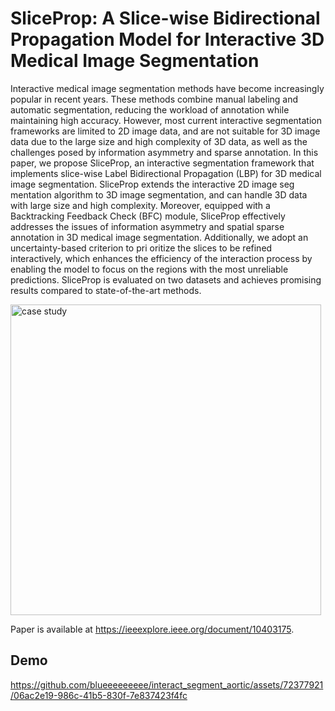 # SliceProp: A Slice-wise Bidirectional Propagation Model for Interactive 3D Medical Image Segmentation

Interactive medical image segmentation methods
 have become increasingly popular in recent years. These methods
 combine manual labeling and automatic segmentation, reducing
 the workload of annotation while maintaining high accuracy.
 However, most current interactive segmentation frameworks are
 limited to 2D image data, and are not suitable for 3D image
 data due to the large size and high complexity of 3D data, as
 well as the challenges posed by information asymmetry and
 sparse annotation. In this paper, we propose SliceProp, an
 interactive segmentation framework that implements slice-wise
 Label Bidirectional Propagation (LBP) for 3D medical image
 segmentation. SliceProp extends the interactive 2D image seg
mentation algorithm to 3D image segmentation, and can handle
 3D data with large size and high complexity. Moreover, equipped
 with a Backtracking Feedback Check (BFC) module, SliceProp
 effectively addresses the issues of information asymmetry and
 spatial sparse annotation in 3D medical image segmentation.
 Additionally, we adopt an uncertainty-based criterion to pri
oritize the slices to be refined interactively, which enhances
 the efficiency of the interaction process by enabling the model
 to focus on the regions with the most unreliable predictions.
 SliceProp is evaluated on two datasets and achieves promising
 results compared to state-of-the-art methods.

 <img width="497" alt="case study" src="https://github.com/blueeeeeeeee/interact_segment_aortic/assets/72377921/32b575b2-42ae-4326-8589-85df842e55a4">


 Paper is available at https://ieeexplore.ieee.org/document/10403175.

 ## Demo

 https://github.com/blueeeeeeeee/interact_segment_aortic/assets/72377921/06ac2e19-986c-41b5-830f-7e837423f4fc
